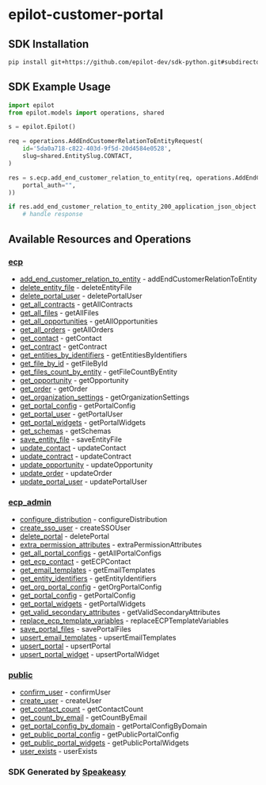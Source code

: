 # epilot-customer-portal

<!-- Start SDK Installation -->
## SDK Installation

```bash
pip install git+https://github.com/epilot-dev/sdk-python.git#subdirectory=customer_portal
```
<!-- End SDK Installation -->

## SDK Example Usage
<!-- Start SDK Example Usage -->


```python
import epilot
from epilot.models import operations, shared

s = epilot.Epilot()

req = operations.AddEndCustomerRelationToEntityRequest(
    id='5da0a718-c822-403d-9f5d-20d4584e0528',
    slug=shared.EntitySlug.CONTACT,
)

res = s.ecp.add_end_customer_relation_to_entity(req, operations.AddEndCustomerRelationToEntitySecurity(
    portal_auth="",
))

if res.add_end_customer_relation_to_entity_200_application_json_object is not None:
    # handle response
```
<!-- End SDK Example Usage -->

<!-- Start SDK Available Operations -->
## Available Resources and Operations


### [ecp](docs/sdks/ecp/README.md)

* [add_end_customer_relation_to_entity](docs/sdks/ecp/README.md#add_end_customer_relation_to_entity) - addEndCustomerRelationToEntity
* [delete_entity_file](docs/sdks/ecp/README.md#delete_entity_file) - deleteEntityFile
* [delete_portal_user](docs/sdks/ecp/README.md#delete_portal_user) - deletePortalUser
* [get_all_contracts](docs/sdks/ecp/README.md#get_all_contracts) - getAllContracts
* [get_all_files](docs/sdks/ecp/README.md#get_all_files) - getAllFiles
* [get_all_opportunities](docs/sdks/ecp/README.md#get_all_opportunities) - getAllOpportunities
* [get_all_orders](docs/sdks/ecp/README.md#get_all_orders) - getAllOrders
* [get_contact](docs/sdks/ecp/README.md#get_contact) - getContact
* [get_contract](docs/sdks/ecp/README.md#get_contract) - getContract
* [get_entities_by_identifiers](docs/sdks/ecp/README.md#get_entities_by_identifiers) - getEntitiesByIdentifiers
* [get_file_by_id](docs/sdks/ecp/README.md#get_file_by_id) - getFileById
* [get_files_count_by_entity](docs/sdks/ecp/README.md#get_files_count_by_entity) - getFileCountByEntity
* [get_opportunity](docs/sdks/ecp/README.md#get_opportunity) - getOpportunity
* [get_order](docs/sdks/ecp/README.md#get_order) - getOrder
* [get_organization_settings](docs/sdks/ecp/README.md#get_organization_settings) - getOrganizationSettings
* [get_portal_config](docs/sdks/ecp/README.md#get_portal_config) - getPortalConfig
* [get_portal_user](docs/sdks/ecp/README.md#get_portal_user) - getPortalUser
* [get_portal_widgets](docs/sdks/ecp/README.md#get_portal_widgets) - getPortalWidgets
* [get_schemas](docs/sdks/ecp/README.md#get_schemas) - getSchemas
* [save_entity_file](docs/sdks/ecp/README.md#save_entity_file) - saveEntityFile
* [update_contact](docs/sdks/ecp/README.md#update_contact) - updateContact
* [update_contract](docs/sdks/ecp/README.md#update_contract) - updateContract
* [update_opportunity](docs/sdks/ecp/README.md#update_opportunity) - updateOpportunity
* [update_order](docs/sdks/ecp/README.md#update_order) - updateOrder
* [update_portal_user](docs/sdks/ecp/README.md#update_portal_user) - updatePortalUser

### [ecp_admin](docs/sdks/ecpadmin/README.md)

* [configure_distribution](docs/sdks/ecpadmin/README.md#configure_distribution) - configureDistribution
* [create_sso_user](docs/sdks/ecpadmin/README.md#create_sso_user) - createSSOUser
* [delete_portal](docs/sdks/ecpadmin/README.md#delete_portal) - deletePortal
* [extra_permission_attributes](docs/sdks/ecpadmin/README.md#extra_permission_attributes) - extraPermissionAttributes
* [get_all_portal_configs](docs/sdks/ecpadmin/README.md#get_all_portal_configs) - getAllPortalConfigs
* [get_ecp_contact](docs/sdks/ecpadmin/README.md#get_ecp_contact) - getECPContact
* [get_email_templates](docs/sdks/ecpadmin/README.md#get_email_templates) - getEmailTemplates
* [get_entity_identifiers](docs/sdks/ecpadmin/README.md#get_entity_identifiers) - getEntityIdentifiers
* [get_org_portal_config](docs/sdks/ecpadmin/README.md#get_org_portal_config) - getOrgPortalConfig
* [get_portal_config](docs/sdks/ecpadmin/README.md#get_portal_config) - getPortalConfig
* [get_portal_widgets](docs/sdks/ecpadmin/README.md#get_portal_widgets) - getPortalWidgets
* [get_valid_secondary_attributes](docs/sdks/ecpadmin/README.md#get_valid_secondary_attributes) - getValidSecondaryAttributes
* [replace_ecp_template_variables](docs/sdks/ecpadmin/README.md#replace_ecp_template_variables) - replaceECPTemplateVariables
* [save_portal_files](docs/sdks/ecpadmin/README.md#save_portal_files) - savePortalFiles
* [upsert_email_templates](docs/sdks/ecpadmin/README.md#upsert_email_templates) - upsertEmailTemplates
* [upsert_portal](docs/sdks/ecpadmin/README.md#upsert_portal) - upsertPortal
* [upsert_portal_widget](docs/sdks/ecpadmin/README.md#upsert_portal_widget) - upsertPortalWidget

### [public](docs/sdks/public/README.md)

* [confirm_user](docs/sdks/public/README.md#confirm_user) - confirmUser
* [create_user](docs/sdks/public/README.md#create_user) - createUser
* [get_contact_count](docs/sdks/public/README.md#get_contact_count) - getContactCount
* [get_count_by_email](docs/sdks/public/README.md#get_count_by_email) - getCountByEmail
* [get_portal_config_by_domain](docs/sdks/public/README.md#get_portal_config_by_domain) - getPortalConfigByDomain
* [get_public_portal_config](docs/sdks/public/README.md#get_public_portal_config) - getPublicPortalConfig
* [get_public_portal_widgets](docs/sdks/public/README.md#get_public_portal_widgets) - getPublicPortalWidgets
* [user_exists](docs/sdks/public/README.md#user_exists) - userExists
<!-- End SDK Available Operations -->

### SDK Generated by [Speakeasy](https://docs.speakeasyapi.dev/docs/using-speakeasy/client-sdks)
